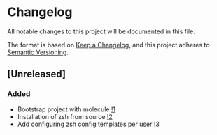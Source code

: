 # Changelog
All notable changes to this project will be documented in this file.

The format is based on [Keep a Changelog](https://keepachangelog.com/en/1.0.0/),
and this project adheres to [Semantic Versioning](https://semver.org/spec/v2.0.0.html).

## [Unreleased]

### Added
* Bootstrap project with molecule [!1](https://github.com/nekeal/ansible-role-zsh/pull/1)
* Installation of zsh from source [!2](https://github.com/nekeal/ansible-role-zsh/pull/2)
* Add configuring zsh config templates per user [!3](https://github.com/nekeal/ansible-role-zsh/pull/3)
